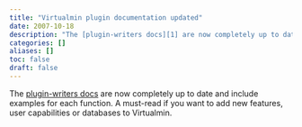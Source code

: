 ```yaml
---
title: "Virtualmin plugin documentation updated"
date: 2007-10-18
description: "The [plugin-writers docs][1] are now completely up to date and include examples for each..."
categories: []
aliases: []
toc: false
draft: false
---
```

The [plugin-writers docs][1] are now completely up to date and include examples for each function. A must-read if you want to add new features, user capabilities or databases to Virtualmin.

  [1]: http://www.virtualmin.com/documentation/id,writing_virtualmin_plugins/
